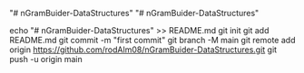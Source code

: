 "# nGramBuider-DataStructures" 
"# nGramBuider-DataStructures" 

echo "# nGramBuider-DataStructures" >> README.md
git init
git add README.md
git commit -m "first commit"
git branch -M main
git remote add origin https://github.com/rodAlm08/nGramBuider-DataStructures.git
git push -u origin main
